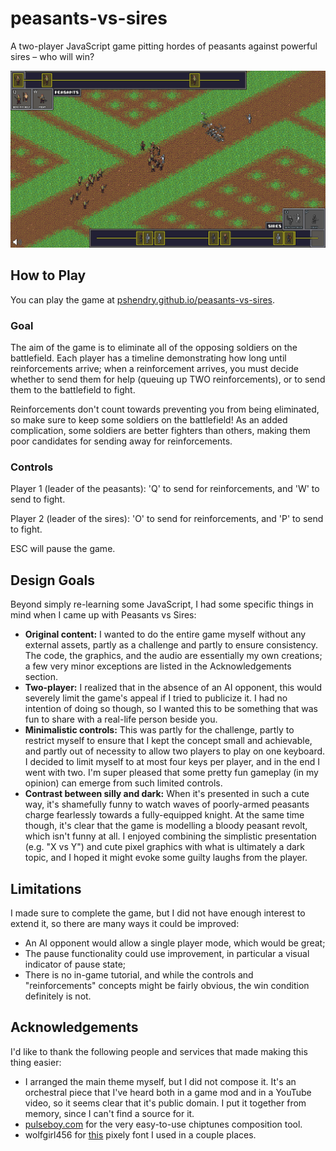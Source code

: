 peasants-vs-sires
=================

A two-player JavaScript game pitting hordes of peasants against powerful sires – who will win?

![Peasants vs Sires in action](/screenshots/screenshot2.png)

## How to Play

You can play the game at [pshendry.github.io/peasants-vs-sires](http://pshendry.github.io/peasants-vs-sires).

### Goal

The aim of the game is to eliminate all of the opposing soldiers on the battlefield. Each player
has a timeline demonstrating how long until reinforcements arrive; when a reinforcement arrives,
you must decide whether to send them for help (queuing up TWO reinforcements), or to send them
to the battlefield to fight.

Reinforcements don't count towards preventing you from being eliminated, so make sure to keep
some soldiers on the battlefield! As an added complication, some soldiers are better fighters
than others, making them poor candidates for sending away for reinforcements.

### Controls

Player 1 (leader of the peasants): 'Q' to send for reinforcements, and 'W' to send to fight.

Player 2 (leader of the sires): 'O' to send for reinforcements, and 'P' to send to fight.

ESC will pause the game.

## Design Goals

Beyond simply re-learning some JavaScript, I had some specific things in mind when I came up with Peasants vs Sires:

* **Original content:** I wanted to do the entire game myself without any external assets, partly as a challenge and
  partly to ensure consistency. The code, the graphics, and the audio are essentially my own creations; a few very
  minor exceptions are listed in the Acknowledgements section.
* **Two-player:** I realized that in the absence of an AI opponent, this would severely limit the game's appeal if I
  tried to publicize it. I had no intention of doing so though, so I wanted this to be something that was fun to share
  with a real-life person beside you.
* **Minimalistic controls:** This was partly for the challenge, partly to restrict myself to ensure that I kept the
  concept small and achievable, and partly out of necessity to allow two players to play on one keyboard. I decided to
  limit myself to at most four keys per player, and in the end I went with two. I'm super pleased that some pretty fun
  gameplay (in my opinion) can emerge from such limited controls.
* **Contrast between silly and dark:** When it's presented in such a cute way, it's shamefully funny to watch
  waves of poorly-armed peasants charge fearlessly towards a fully-equipped knight. At the same time though, it's clear
  that the game is modelling a bloody peasant revolt, which isn't funny at all. I enjoyed combining the simplistic
  presentation (e.g. "X vs Y") and cute pixel graphics with what is ultimately a dark topic, and I hoped it might
  evoke some guilty laughs from the player.

## Limitations

I made sure to complete the game, but I did not have enough interest to extend it, so there are many ways it could be improved:

* An AI opponent would allow a single player mode, which would be great;
* The pause functionality could use improvement, in particular a visual indicator of pause state;
* There is no in-game tutorial, and while the controls and "reinforcements" concepts might be fairly obvious, the
  win condition definitely is not.

## Acknowledgements

I'd like to thank the following people and services that made making this thing easier:

* I arranged the main theme myself, but I did not compose it. It's an orchestral piece that I've heard both in a game
  mod and in a YouTube video, so it seems clear that it's public domain. I put it together from memory, since I can't
  find a source for it.
* [pulseboy.com](http://www.pulseboy.com/) for the very easy-to-use chiptunes composition tool.
* wolfgirl456 for [this](http://piq.codeus.net/picture/48159/m_n_) pixely font I used in a couple places.

